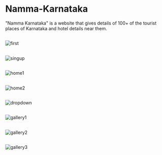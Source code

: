 # Namma-Karnataka
"Namma Karnataka" is a website that gives details of 100+ of the tourist places of Karnataka and hotel details near them.
##
![first](https://github.com/Triffycodes/Namma-Karnataka/assets/45749291/6903f4b0-ca45-4705-ad26-e3dca73caa09)
##
![singup](https://github.com/Triffycodes/Namma-Karnataka/assets/45749291/559803d2-3fea-49f0-b35c-1243186c6e21)
##
![home1](https://github.com/Triffycodes/Namma-Karnataka/assets/45749291/a3c0f8b2-b151-4ad7-a017-4d42b977f38c)
##
![home2](https://github.com/Triffycodes/Namma-Karnataka/assets/45749291/dab3c614-64fb-4d9c-b020-7c2d1e11fa6e)
##
![dropdown](https://github.com/Triffycodes/Namma-Karnataka/assets/45749291/04dae467-64d4-448b-9dda-4417e4497a59)
##
![gallery1](https://github.com/Triffycodes/Namma-Karnataka/assets/45749291/442edce9-2479-47eb-bf75-495959db944a)
##
![gallery2](https://github.com/Triffycodes/Namma-Karnataka/assets/45749291/7a12cfe9-147a-408a-a1e2-b743b8367c49)
##
![gallery3](https://github.com/Triffycodes/Namma-Karnataka/assets/45749291/42899993-f7fe-487f-94ef-972eefa52842)
